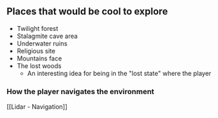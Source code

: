 ## Places that would be cool to explore

- Twilight forest
- Stalagmite cave area
- Underwater ruins
- Religious site
- Mountains face
- The lost woods 
	- An interesting idea for being in the "lost state" where the player
### How the player navigates the environment
[[Lidar - Navigation]]